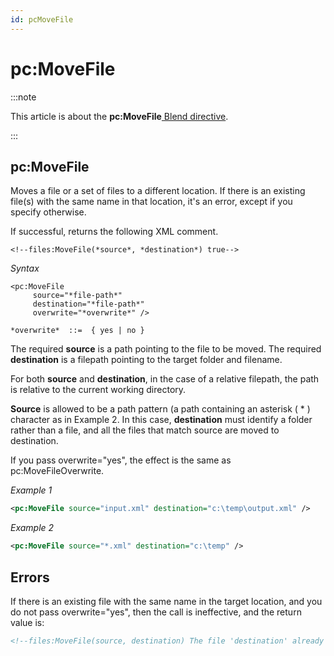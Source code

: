 ```yaml
---
id: pcMoveFile
---
```


# pc:MoveFile




:::note

This article is about the **pc:MoveFile**[ Blend directive](/docs/Repositories/Blend_directives).

:::

## **pc:MoveFile**

Moves a file or a set of files to a different location. If there is an existing file(s) with the same name in that location, it's an error, except if you specify otherwise.

If successful, returns the following XML comment.

```
<!--files:MoveFile(*source*, *destination*) true-->
```

*Syntax*
 

```
<pc:MoveFile
     source="*file-path*"
     destination="*file-path*"
     overwrite="*overwrite*" />

*overwrite*  ::=  { yes | no }
```

The required **source** is a path pointing to the file to be moved. The required **destination** is a filepath pointing to the target folder and filename.

For both **source** and **destination**, in the case of a relative filepath, the path is relative to the current working directory.

**Source** is allowed to be a path pattern (a path containing an asterisk ( * ) character as in Example 2. In this case, **destination** must identify a folder rather than a file, and all the files that match source are moved to destination.

If you pass overwrite="yes", the effect is the same as pc:MoveFileOverwrite.

*Example 1*

```xml
<pc:MoveFile source="input.xml" destination="c:\temp\output.xml" />
```

*Example 2*

```xml
<pc:MoveFile source="*.xml" destination="c:\temp" />
```

## Errors

If there is an existing file with the same name in the target location, and you do not pass overwrite="yes", then the call is ineffective, and the return value is:

```xml
<!--files:MoveFile(source, destination) The file 'destination' already exists.-->
```

 